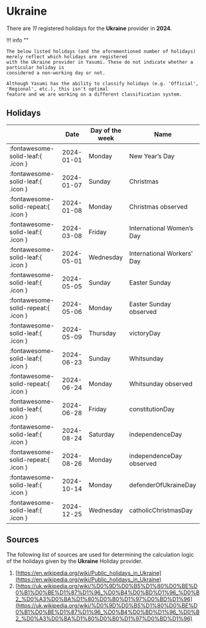 # Ukraine

There are _11_ registered holidays for the **Ukraine** provider in **2024**.

!!! info ""

    The below listed holidays (and the aforementioned number of holidays) merely reflect which holidays are registered
    with the Ukraine provider in Yasumi. These do not indicate whether a particular holiday is
    considered a non-working day or not.

    Although Yasumi has the ability to classify holidays (e.g. 'Official', 'Regional', etc.), this isn't optimal
    feature and we are working on a different classification system.

## Holidays

|     | Date | Day of the week | Name |
| --- | ---- | --------------- | ---- |
| :fontawesome-solid-leaf:{ .icon } | 2024-01-01 | Monday | New Year’s Day |
| :fontawesome-solid-leaf:{ .icon } | 2024-01-07 | Sunday | Christmas |
| :fontawesome-solid-repeat:{ .icon } | 2024-01-08 | Monday | Christmas observed |
| :fontawesome-solid-leaf:{ .icon } | 2024-03-08 | Friday | International Women’s Day |
| :fontawesome-solid-leaf:{ .icon } | 2024-05-01 | Wednesday | International Workers’ Day |
| :fontawesome-solid-leaf:{ .icon } | 2024-05-05 | Sunday | Easter Sunday |
| :fontawesome-solid-repeat:{ .icon } | 2024-05-06 | Monday | Easter Sunday observed |
| :fontawesome-solid-leaf:{ .icon } | 2024-05-09 | Thursday | victoryDay |
| :fontawesome-solid-leaf:{ .icon } | 2024-06-23 | Sunday | Whitsunday |
| :fontawesome-solid-repeat:{ .icon } | 2024-06-24 | Monday | Whitsunday observed |
| :fontawesome-solid-leaf:{ .icon } | 2024-06-28 | Friday | constitutionDay |
| :fontawesome-solid-leaf:{ .icon } | 2024-08-24 | Saturday | independenceDay |
| :fontawesome-solid-repeat:{ .icon } | 2024-08-26 | Monday | independenceDay observed |
| :fontawesome-solid-leaf:{ .icon } | 2024-10-14 | Monday | defenderOfUkraineDay |
| :fontawesome-solid-leaf:{ .icon } | 2024-12-25 | Wednesday | catholicChristmasDay |

## Sources

The following list of sources are used for determining the calculation logic of
the holidays given by the **Ukraine** Holiday provider.

1. [https://en.wikipedia.org/wiki/Public_holidays_in_Ukraine](https://en.wikipedia.org/wiki/Public_holidays_in_Ukraine)
1. [https://uk.wikipedia.org/wiki/%D0%9D%D0%B5%D1%80%D0%BE%D0%B1%D0%BE%D1%87%D1%96_%D0%B4%D0%BD%D1%96_%D0%B2_%D0%A3%D0%BA%D1%80%D0%B0%D1%97%D0%BD%D1%96](https://uk.wikipedia.org/wiki/%D0%9D%D0%B5%D1%80%D0%BE%D0%B1%D0%BE%D1%87%D1%96_%D0%B4%D0%BD%D1%96_%D0%B2_%D0%A3%D0%BA%D1%80%D0%B0%D1%97%D0%BD%D1%96)
